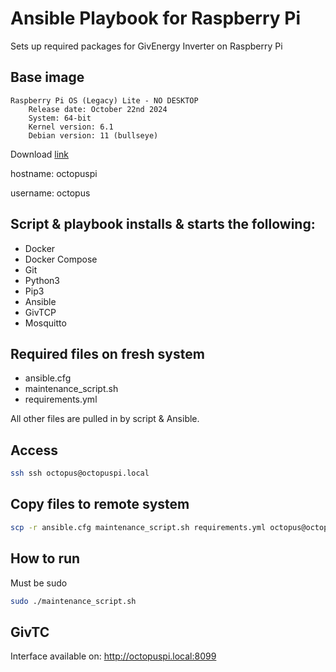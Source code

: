 # Ansible Playbook for Raspberry Pi
Sets up required packages for GivEnergy Inverter on Raspberry Pi

## Base image
```
Raspberry Pi OS (Legacy) Lite - NO DESKTOP
    Release date: October 22nd 2024
    System: 64-bit
    Kernel version: 6.1
    Debian version: 11 (bullseye)
```

Download [link](https://downloads.raspberrypi.com/raspios_oldstable_lite_arm64/images/raspios_oldstable_lite_arm64-2024-10-28/2024-10-22-raspios-bullseye-arm64-lite.img.xz)

hostname: octopuspi

username: octopus

## Script & playbook installs & starts the following:
- Docker
- Docker Compose
- Git
- Python3
- Pip3
- Ansible
- GivTCP
- Mosquitto

## Required files on fresh system
- ansible.cfg
- maintenance_script.sh
- requirements.yml

All other files are pulled in by script & Ansible.

## Access
```bash
ssh ssh octopus@octopuspi.local
```

## Copy files to remote system
```bash
scp -r ansible.cfg maintenance_script.sh requirements.yml octopus@octopuspi.local:/home/octopus/
```

## How to run
Must be sudo
```bash
sudo ./maintenance_script.sh
```

## GivTC
Interface available on: http://octopuspi.local:8099